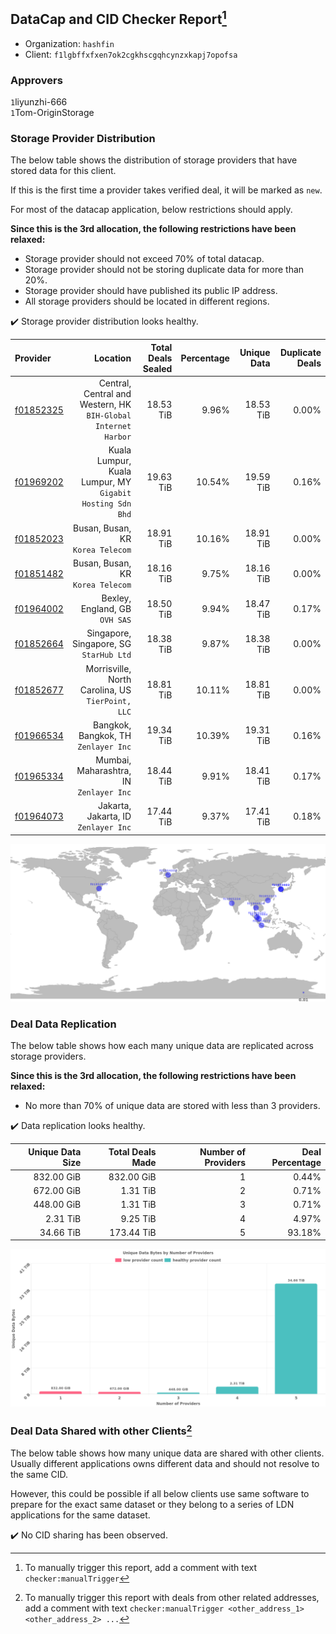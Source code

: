 ## DataCap and CID Checker Report[^1]
 - Organization: `hashfin`
 - Client: `f1lgbffxfxen7ok2cgkhscgqhcynzxkapj7opofsa`
### Approvers
`1`liyunzhi-666<br/>`1`Tom-OriginStorage


### Storage Provider Distribution
The below table shows the distribution of storage providers that have stored data for this client.

If this is the first time a provider takes verified deal, it will be marked as `new`.

For most of the datacap application, below restrictions should apply.

**Since this is the 3rd allocation, the following restrictions have been relaxed:**
 - Storage provider should not exceed 70% of total datacap.
 - Storage provider should not be storing duplicate data for more than 20%.
 - Storage provider should have published its public IP address.
 - All storage providers should be located in different regions.

✔️ Storage provider distribution looks healthy.

| Provider                                              |                                                          Location | Total Deals Sealed | Percentage | Unique Data | Duplicate Deals |
| :---------------------------------------------------- | ----------------------------------------------------------------: | -----------------: | ---------: | ----------: | --------------: |
| [f01852325](https://filfox.info/en/address/f01852325) | Central, Central and Western, HK<br/>`BIH-Global Internet Harbor` |          18.53 TiB |      9.96% |   18.53 TiB |           0.00% |
| [f01969202](https://filfox.info/en/address/f01969202) |      Kuala Lumpur, Kuala Lumpur, MY<br/>`Gigabit Hosting Sdn Bhd` |          19.63 TiB |     10.54% |   19.59 TiB |           0.16% |
| [f01852023](https://filfox.info/en/address/f01852023) |                              Busan, Busan, KR<br/>`Korea Telecom` |          18.91 TiB |     10.16% |   18.91 TiB |           0.00% |
| [f01851482](https://filfox.info/en/address/f01851482) |                              Busan, Busan, KR<br/>`Korea Telecom` |          18.16 TiB |      9.75% |   18.16 TiB |           0.00% |
| [f01964002](https://filfox.info/en/address/f01964002) |                                 Bexley, England, GB<br/>`OVH SAS` |          18.50 TiB |      9.94% |   18.47 TiB |           0.17% |
| [f01852664](https://filfox.info/en/address/f01852664) |                        Singapore, Singapore, SG<br/>`StarHub Ltd` |          18.38 TiB |      9.87% |   18.38 TiB |           0.00% |
| [f01852677](https://filfox.info/en/address/f01852677) |              Morrisville, North Carolina, US<br/>`TierPoint, LLC` |          18.81 TiB |     10.11% |   18.81 TiB |           0.00% |
| [f01966534](https://filfox.info/en/address/f01966534) |                           Bangkok, Bangkok, TH<br/>`Zenlayer Inc` |          19.34 TiB |     10.39% |   19.31 TiB |           0.16% |
| [f01965334](https://filfox.info/en/address/f01965334) |                        Mumbai, Maharashtra, IN<br/>`Zenlayer Inc` |          18.44 TiB |      9.91% |   18.41 TiB |           0.17% |
| [f01964073](https://filfox.info/en/address/f01964073) |                           Jakarta, Jakarta, ID<br/>`Zenlayer Inc` |          17.44 TiB |      9.37% |   17.41 TiB |           0.18% |

<img src="https://raw.githubusercontent.com/data-preservation-programs/filplus-checker-assets/main/filecoin-project/filecoin-plus-large-datasets/issues/1440/1698425825785.png"/>

### Deal Data Replication
The below table shows how each many unique data are replicated across storage providers.


**Since this is the 3rd allocation, the following restrictions have been relaxed:**
- No more than 70% of unique data are stored with less than 3 providers.

✔️ Data replication looks healthy.

| Unique Data Size | Total Deals Made | Number of Providers | Deal Percentage |
| ---------------: | ---------------: | ------------------: | --------------: |
|       832.00 GiB |       832.00 GiB |                   1 |           0.44% |
|       672.00 GiB |         1.31 TiB |                   2 |           0.71% |
|       448.00 GiB |         1.31 TiB |                   3 |           0.71% |
|         2.31 TiB |         9.25 TiB |                   4 |           4.97% |
|        34.66 TiB |       173.44 TiB |                   5 |          93.18% |

<img src="https://raw.githubusercontent.com/data-preservation-programs/filplus-checker-assets/main/filecoin-project/filecoin-plus-large-datasets/issues/1440/1698425826392.png"/>

### Deal Data Shared with other Clients[^3]
The below table shows how many unique data are shared with other clients.
Usually different applications owns different data and should not resolve to the same CID.

However, this could be possible if all below clients use same software to prepare for the exact same dataset or they belong to a series of LDN applications for the same dataset.

✔️ No CID sharing has been observed.

[^1]: To manually trigger this report, add a comment with text `checker:manualTrigger`

[^2]: Deals from those addresses are combined into this report as they are specified with `checker:manualTrigger`

[^3]: To manually trigger this report with deals from other related addresses, add a comment with text `checker:manualTrigger <other_address_1> <other_address_2> ...`
